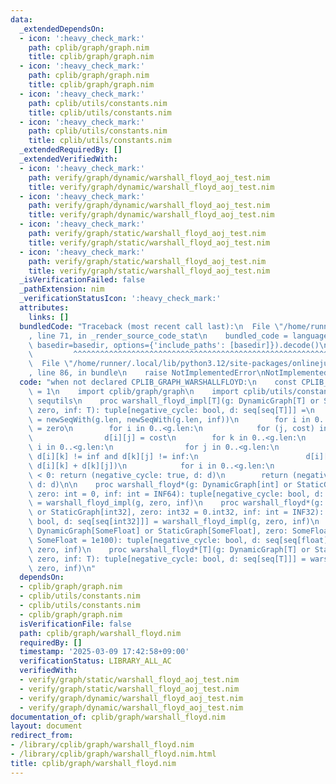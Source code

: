 ```yaml
---
data:
  _extendedDependsOn:
  - icon: ':heavy_check_mark:'
    path: cplib/graph/graph.nim
    title: cplib/graph/graph.nim
  - icon: ':heavy_check_mark:'
    path: cplib/graph/graph.nim
    title: cplib/graph/graph.nim
  - icon: ':heavy_check_mark:'
    path: cplib/utils/constants.nim
    title: cplib/utils/constants.nim
  - icon: ':heavy_check_mark:'
    path: cplib/utils/constants.nim
    title: cplib/utils/constants.nim
  _extendedRequiredBy: []
  _extendedVerifiedWith:
  - icon: ':heavy_check_mark:'
    path: verify/graph/dynamic/warshall_floyd_aoj_test.nim
    title: verify/graph/dynamic/warshall_floyd_aoj_test.nim
  - icon: ':heavy_check_mark:'
    path: verify/graph/dynamic/warshall_floyd_aoj_test.nim
    title: verify/graph/dynamic/warshall_floyd_aoj_test.nim
  - icon: ':heavy_check_mark:'
    path: verify/graph/static/warshall_floyd_aoj_test.nim
    title: verify/graph/static/warshall_floyd_aoj_test.nim
  - icon: ':heavy_check_mark:'
    path: verify/graph/static/warshall_floyd_aoj_test.nim
    title: verify/graph/static/warshall_floyd_aoj_test.nim
  _isVerificationFailed: false
  _pathExtension: nim
  _verificationStatusIcon: ':heavy_check_mark:'
  attributes:
    links: []
  bundledCode: "Traceback (most recent call last):\n  File \"/home/runner/.local/lib/python3.12/site-packages/onlinejudge_verify/documentation/build.py\"\
    , line 71, in _render_source_code_stat\n    bundled_code = language.bundle(stat.path,\
    \ basedir=basedir, options={'include_paths': [basedir]}).decode()\n          \
    \         ^^^^^^^^^^^^^^^^^^^^^^^^^^^^^^^^^^^^^^^^^^^^^^^^^^^^^^^^^^^^^^^^^^^^^^^^^^^^^^^^^\n\
    \  File \"/home/runner/.local/lib/python3.12/site-packages/onlinejudge_verify/languages/nim.py\"\
    , line 86, in bundle\n    raise NotImplementedError\nNotImplementedError\n"
  code: "when not declared CPLIB_GRAPH_WARSHALLFLOYD:\n    const CPLIB_GRAPH_WARSHALLFLOYD*\
    \ = 1\n    import cplib/graph/graph\n    import cplib/utils/constants\n    import\
    \ sequtils\n    proc warshall_floyd_impl[T](g: DynamicGraph[T] or StaticGraph[T],\
    \ zero, inf: T): tuple[negative_cycle: bool, d: seq[seq[T]]] =\n        var d\
    \ = newSeqWith(g.len, newSeqWith(g.len, inf))\n        for i in 0..<g.len: d[i][i]\
    \ = zero\n        for i in 0..<g.len:\n            for (j, cost) in g.to_and_cost(i):\n\
    \                d[i][j] = cost\n        for k in 0..<g.len:\n            for\
    \ i in 0..<g.len:\n                for j in 0..<g.len:\n                    if\
    \ d[i][k] != inf and d[k][j] != inf:\n                        d[i][j] = min(d[i][j],\
    \ d[i][k] + d[k][j])\n            for i in 0..<g.len:\n                if d[i][i]\
    \ < 0: return (negative_cycle: true, d: d)\n        return (negative_cycle: false,\
    \ d: d)\n\n    proc warshall_floyd*(g: DynamicGraph[int] or StaticGraph[int],\
    \ zero: int = 0, inf: int = INF64): tuple[negative_cycle: bool, d: seq[seq[int]]]\
    \ = warshall_floyd_impl(g, zero, inf)\n    proc warshall_floyd*(g: DynamicGraph[int32]\
    \ or StaticGraph[int32], zero: int32 = 0.int32, inf: int = INF32): tuple[negative_cycle:\
    \ bool, d: seq[seq[int32]]] = warshall_floyd_impl(g, zero, inf)\n    proc warshall_floyd*(g:\
    \ DynamicGraph[SomeFloat] or StaticGraph[SomeFloat], zero: SomeFloat = 0.0, inf:\
    \ SomeFloat = 1e100): tuple[negative_cycle: bool, d: seq[seq[float]]] = warshall_floyd_impl(g,\
    \ zero, inf)\n    proc warshall_floyd*[T](g: DynamicGraph[T] or StaticGraph[T],\
    \ zero, inf: T): tuple[negative_cycle: bool, d: seq[seq[T]]] = warshall_floyd_impl(g,\
    \ zero, inf)\n"
  dependsOn:
  - cplib/graph/graph.nim
  - cplib/utils/constants.nim
  - cplib/utils/constants.nim
  - cplib/graph/graph.nim
  isVerificationFile: false
  path: cplib/graph/warshall_floyd.nim
  requiredBy: []
  timestamp: '2025-03-09 17:42:58+09:00'
  verificationStatus: LIBRARY_ALL_AC
  verifiedWith:
  - verify/graph/static/warshall_floyd_aoj_test.nim
  - verify/graph/static/warshall_floyd_aoj_test.nim
  - verify/graph/dynamic/warshall_floyd_aoj_test.nim
  - verify/graph/dynamic/warshall_floyd_aoj_test.nim
documentation_of: cplib/graph/warshall_floyd.nim
layout: document
redirect_from:
- /library/cplib/graph/warshall_floyd.nim
- /library/cplib/graph/warshall_floyd.nim.html
title: cplib/graph/warshall_floyd.nim
---
```

